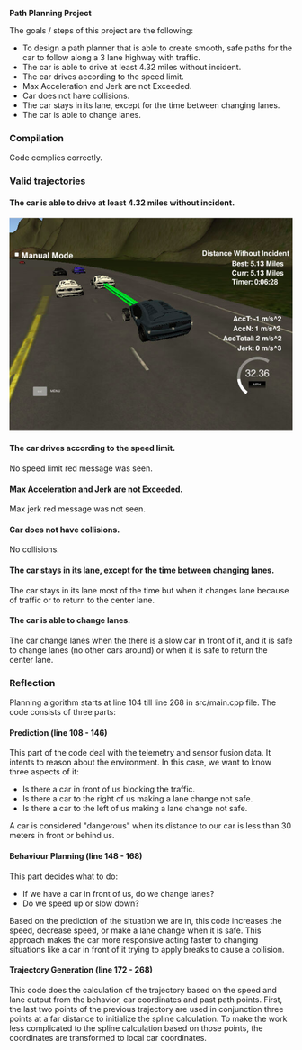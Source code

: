 **Path Planning Project**

The goals / steps of this project are the following:

* To design a path planner that is able to create smooth, safe paths for the car to follow along a 3 lane highway with traffic.
* The car is able to drive at least 4.32 miles without incident.
* The car drives according to the speed limit.
* Max Acceleration and Jerk are not Exceeded.
* Car does not have collisions.
* The car stays in its lane, except for the time between changing lanes.
* The car is able to change lanes.


[image1]: ./path-planning.png


### Compilation
Code complies correctly.


### Valid trajectories

#### The car is able to drive at least 4.32 miles without incident.
![alt text][image1]
#### The car drives according to the speed limit.
No speed limit red message was seen.

#### Max Acceleration and Jerk are not Exceeded.
Max jerk red message was not seen.

#### Car does not have collisions.
No collisions.

#### The car stays in its lane, except for the time between changing lanes.
The car stays in its lane most of the time but when it changes lane because of traffic or to return to the center lane.

#### The car is able to change lanes.
The car change lanes when the there is a slow car in front of it, and it is safe to change lanes (no other cars around) or when it is safe to return the center lane.


### Reflection
Planning algorithm starts at line 104 till line 268 in src/main.cpp file. The code consists of three parts:

#### Prediction (line 108 - 146)
This part of the code deal with the telemetry and sensor fusion data. It intents to reason about the environment. In this case, we want to know three aspects of it:

* Is there a car in front of us blocking the traffic.
* Is there a car to the right of us making a lane change not safe.
* Is there a car to the left of us making a lane change not safe.

 A car is considered "dangerous" when its distance to our car is less than 30 meters in front or behind us.

#### Behaviour Planning (line 148 - 168)
This part decides what to do:

* If we have a car in front of us, do we change lanes?
* Do we speed up or slow down?

Based on the prediction of the situation we are in, this code increases the speed, decrease speed, or make a lane change when it is safe.
This approach makes the car more responsive acting faster to changing situations like a car in front of it trying to apply breaks to cause a collision.
#### Trajectory Generation (line 172 - 268)
This code does the calculation of the trajectory based on the speed and lane output from the behavior, car coordinates and past path points.
First, the last two points of the previous trajectory are used in conjunction three points at a far distance to initialize the spline calculation. To make the work less complicated to the spline calculation based on those points, the coordinates are transformed to local car coordinates.

